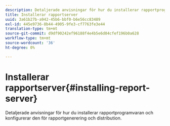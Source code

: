```yaml
---
description: Detaljerade anvisningar för hur du installerar rapportprogramvaran och konfigurerar den för rapportgenerering och distribution.
title: Installerar rapportserver
uuid: 3a61b27b-a942-45b6-bbf0-b6e56cc83489
exl-id: 445e9736-8b44-4905-9fe3-cf7763fe3e44
translation-type: tm+mt
source-git-commit: d9df90242ef96188f4e4b5e6d04cfef196b0a628
workflow-type: tm+mt
source-wordcount: '36'
ht-degree: 0%

---
```


# Installerar rapportserver{#installing-report-server}

Detaljerade anvisningar för hur du installerar rapportprogramvaran och konfigurerar den för rapportgenerering och distribution.
